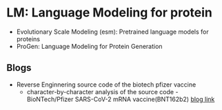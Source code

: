 # LM: Language Modeling for  protein

* Evolutionary Scale Modeling (esm): Pretrained language models for proteins 
* ProGen: Language Modeling for Protein Generation

## Blogs

* Reverse Enginnering source code of the biotech pfizer vaccine </br>
  - character-by-character analysis of the source code - BioNTech/Pfizer SARS-CoV-2 mRNA vaccine(BNT162b2)
    [blog link](https://berthub.eu/articles/posts/reverse-engineering-source-code-of-the-biontech-pfizer-vaccine/)
    
